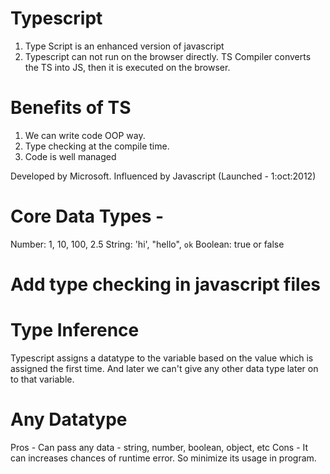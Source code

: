 # Typescript

1. Type Script is an enhanced version of javascript
2. Typescript can not run on the browser directly. TS Compiler converts the TS into JS, then it is executed on the browser.

# Benefits of TS

1. We can write code OOP way.
2. Type checking at the compile time.
3. Code is well managed

Developed by Microsoft. Influenced by Javascript (Launched - 1:oct:2012)

# Core Data Types -

Number: 1, 10, 100, 2.5
String: 'hi', "hello", `ok`
Boolean: true or false

# Add type checking in javascript files

# Type Inference

Typescript assigns a datatype to the variable based on the value which is assigned the first time. And later we can't give any other data type later on to that variable.

# Any Datatype

Pros - Can pass any data - string, number, boolean, object, etc
Cons - It can increases chances of runtime error. So minimize its usage in program.
